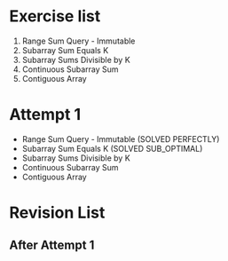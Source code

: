 # Exercise list
1. Range Sum Query - Immutable
2. Subarray Sum Equals K
3. Subarray Sums Divisible by K
4. Continuous Subarray Sum
5. Contiguous Array

# Attempt 1
* Range Sum Query - Immutable (SOLVED PERFECTLY)
* Subarray Sum Equals K  (SOLVED SUB_OPTIMAL)
* Subarray Sums Divisible by K 
* Continuous Subarray Sum 
* Contiguous Array

# Revision List
## After Attempt 1

